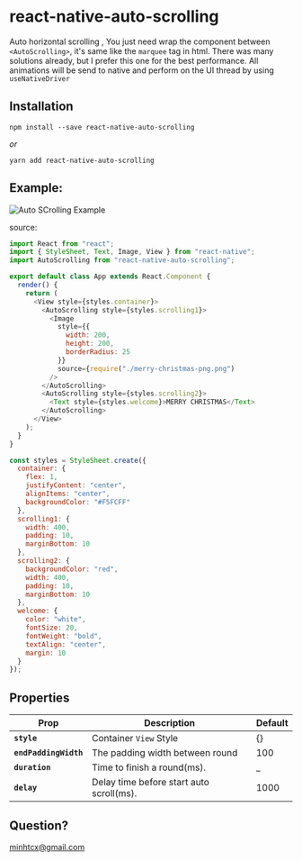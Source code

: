 # react-native-auto-scrolling

Auto horizontal scrolling , You just need wrap the component between `<AutoScrolling>`, it's same like the `marquee` tag in html.
There was many solutions already, but I prefer this one for the best performance. All animations will be send to native and perform on the UI thread by using `useNativeDriver`

## Installation

    npm install --save react-native-auto-scrolling

_or_

    yarn add react-native-auto-scrolling

## Example:

![Auto SCrolling Example](https://github.com/minhtc/react-native-auto-scrolling/raw/master/screenshots/auto-scrolling.gif "Auto Scrolling Example")

source:

```js
import React from "react";
import { StyleSheet, Text, Image, View } from "react-native";
import AutoScrolling from "react-native-auto-scrolling";

export default class App extends React.Component {
  render() {
    return (
      <View style={styles.container}>
        <AutoScrolling style={styles.scrolling1}>
          <Image
            style={{
              width: 200,
              height: 200,
              borderRadius: 25
            }}
            source={require("./merry-christmas-png.png")
          />
        </AutoScrolling>
        <AutoScrolling style={styles.scrolling2}>
          <Text style={styles.welcome}>MERRY CHRISTMAS</Text>
        </AutoScrolling>
      </View>
    );
  }
}

const styles = StyleSheet.create({
  container: {
    flex: 1,
    justifyContent: "center",
    alignItems: "center",
    backgroundColor: "#F5FCFF"
  },
  scrolling1: {
    width: 400,
    padding: 10,
    marginBottom: 10
  },
  scrolling2: {
    backgroundColor: "red",
    width: 400,
    padding: 10,
    marginBottom: 10
  },
  welcome: {
    color: "white",
    fontSize: 20,
    fontWeight: "bold",
    textAlign: "center",
    margin: 10
  }
});
```

## Properties

| Prop                  | Description                              | Default |
| --------------------- | ---------------------------------------- | ------- |
| **`style`**           | Container `View` Style                   | {}      |
| **`endPaddingWidth`** | The padding width between round          | 100     |
| **`duration`**        | Time to finish a round(ms).              | \_      |
| **`delay`**           | Delay time before start auto scroll(ms). | 1000    |

## Question?

minhtcx@gmail.com
